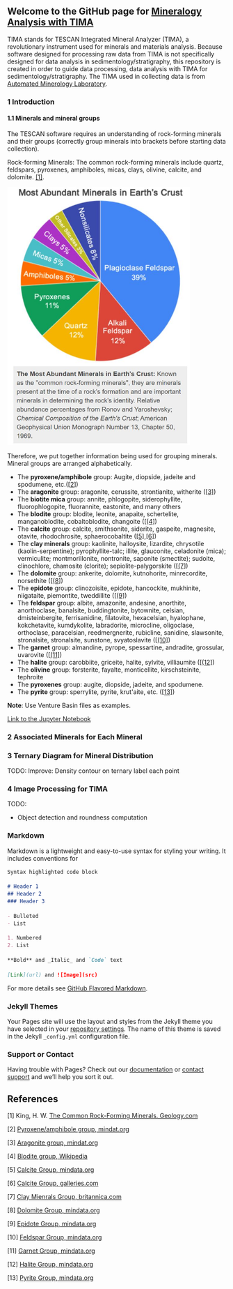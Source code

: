 ## Welcome to the GitHub page for [Mineralogy Analysis with TIMA](https://hangdeng.github.io/TIMA_for_Sedimentology/)

TIMA stands for TESCAN Integrated Mineral Analyzer (TIMA), a revolutionary instrument used for minerals and materials analysis. Because software designed for processing raw data from TIMA is not specifically designed for data analysis in sedimentology/stratigraphy, this repository is created in order to guide data processing, data analysis with TIMA for sedimentology/stratigraphy. The TIMA used in collecting data is from [Automated Minerology Laboratory](https://geology.mines.edu/laboratories/automated-mineralogy-laboratory/).

### 1 Introduction

#### 1.1 Minerals and mineral groups

The TESCAN software requires an understanding of rock-forming minerals and their groups (correctly group minerals into brackets before starting data collection).

Rock-forming Minerals: The common rock-forming minerals include quartz, feldspars, pyroxenes, amphiboles, micas, clays, olivine, calcite, and dolomite. [[1]](#1).

<p align="left">
  <img src="https://github.com/hangdeng/TIMA_for_Sedimentology/blob/master/ref_images/most_abundant_minerals_earth_crust.JPG" width="420">
 </p>

Therefore, we put together information being used for grouping minerals. Mineral groups are arranged alphabetically.

- The **pyroxene/amphibole** group: Augite, diopside, jadeite and spodumene, etc.([[2]](#2))
- The **aragonite** group: aragonite, cerussite, strontianite, witherite ([[3]](#3))
- The **biotite mica** group: annite, phlogopite, siderophyllite, fluorophlogopite, fluorannite, eastonite, and many others
- The **blodite** group: blodite, leonite, anapaite, schertelite, manganoblodite, cobaltoblodite, changoite ([[(4]](#4))
- The **calcite** group: calcite, smithsonite, siderite, gaspeite, magnesite, otavite, rhodochrosite, sphaerocobaltite ([[5]](#5),[[6]](#6))
- The **clay minerals** group: kaolinite, halloysite, lizardite, chrysotile (kaolin-serpentine); pyrophyllite-talc; illite, glauconite, celadonite (mica); vermiculite; montmorillonite, nontronite, saponite (smectite); sudoite, clinochlore, chamosite (clorite); sepiolite-palygorskite ([[(7]](#7))
- The **dolomite** group: ankerite, dolomite, kutnohorite, minrecordite, norsethite ([[(8]](#8))
- The **epidote** group: clinozoisite, epidote, hancockite, mukhinite, niigataite, piemontite, tweddillite ([[(9]](#9))
- The **feldspar** group: albite, amazonite, andesine, anorthite, anorthoclase, banalsite, buddingtonite, bytownite, celsian, dmisteinbergite, ferrisanidine, filatovite, hexacelsian, hyalophane, kokchetavite, kumdykolite, labradorite, microcline, oligoclase, orthoclase, paracelsian, reedmergnerite, rubicline, sanidine, slawsonite, stronalsite, stronalsite, sunstone, svyatoslavite ([[(10]](#10))
- The **garnet** group: almandine, pyrope, spessartine, andradite, grossular, uvarovite ([[(11]](#11))
- The **halite** group: carobbiite, griceite, halite, sylvite, villiaumite ([[(12]](#12))
- The **olivine** group: forsterite, fayalte, monticellite, kirschsteinite, tephroite
- The **pyroxenes** group: augite, diopside, jadeite, and spodumene.
- The **pyrite** group: sperrylite, pyrite, krut'aite, etc. ([[13]](#13))

**Note**: Use Venture Basin files as examples.

[Link to the Jupyter Notebook](https://github.com/hangdeng/TIMA_for_Sedimentology/blob/master/TIMA_Scratch.ipynb)

### 2 Associated Minerals for Each Mineral

### 3 Ternary Diagram for Mineral Distribution
TODO:
Improve:
Density contour on ternary 
label each point
### 4 Image Processing for TIMA
TODO:
- Object detection and roundness computation

### Markdown

Markdown is a lightweight and easy-to-use syntax for styling your writing. It includes conventions for

```markdown
Syntax highlighted code block

# Header 1
## Header 2
### Header 3

- Bulleted
- List

1. Numbered
2. List

**Bold** and _Italic_ and `Code` text

[Link](url) and ![Image](src)
```

For more details see [GitHub Flavored Markdown](https://guides.github.com/features/mastering-markdown/).

### Jekyll Themes

Your Pages site will use the layout and styles from the Jekyll theme you have selected in your [repository settings](https://github.com/hangdeng/TIMA_for_Sedimentology/settings). The name of this theme is saved in the Jekyll `_config.yml` configuration file.

### Support or Contact

Having trouble with Pages? Check out our [documentation](https://help.github.com/categories/github-pages-basics/) or [contact support](https://github.com/contact) and we’ll help you sort it out.

## References
<a id="1">[1]</a> 
King, H. W. 
[The Common Rock-Forming Minerals. 
Geology.com](https://geology.com/minerals/rock-forming-minerals/)

<a id="2">[2]</a> 
[Pyroxene/amphibole group, mindat.org](https://geology.com/minerals/pyroxene.shtml)

<a id="3">[3]</a> 
[Aragonite group, mindat.org](https://www.mindat.org/min-29269.html)

<a id="4">[4]</a> 
[Blodite group, Wikipedia](https://en.wikipedia.org/wiki/Blodite_group)

<a id="5">[5]</a> 
[Calcite Group, mindata.org](https://www.mindat.org/min-29161.html)

<a id="6">[6]</a> 
[Calcite Group, galleries.com](http://www.galleries.com/minerals/carbonat/calcite.htm)

<a id="7">[7]</a> 
[Clay Mienrals Group, britannica.com](https://www.britannica.com/science/clay-mineral)

<a id="8">[8]</a> 
[Dolomite Group, mindata.org](https://www.mindat.org/min-29288.html)

<a id="9">[9]</a> 
[Epidote Group, mindata.org](https://www.mindat.org/min-46234.html)

<a id="10">[10]</a> 
[Feldspar Group, mindata.org](https://www.mindat.org/min-1624.html)

<a id="11">[11]</a> 
[Garnet Group, mindata.org](https://www.mindat.org/min-10272.html)

<a id="12">[12]</a> 
[Halite Group, mindata.org](https://www.mindat.org/min-47992.html)

<a id="13">[13]</a> 
[Pyrite Group, mindata.org](https://www.mindat.org/min-9258.html)
